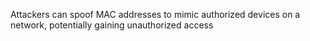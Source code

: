 Attackers can spoof MAC addresses to mimic authorized devices on a network, potentially gaining unauthorized access